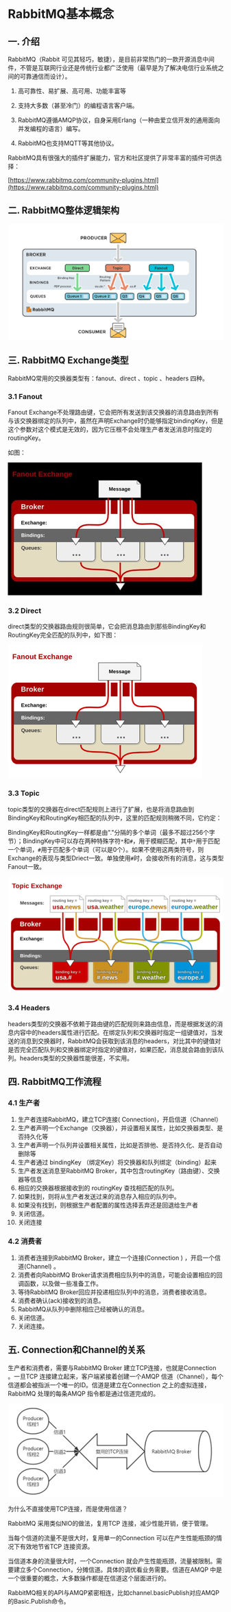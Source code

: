 # RabbitMQ基本概念

## 一. 介绍

RabbitMQ（Rabbit 可见其轻巧，敏捷），是目前非常热门的一款开源消息中间件，不管是互联网行业还是传统行业都广泛使用（最早是为了解决电信行业系统之间的可靠通信而设计）。

1. 高可靠性、易扩展、高可用、功能丰富等
2. 支持大多数（甚至冷门）的编程语言客户端。

3. RabbitMQ遵循AMQP协议，自身采用Erlang（一种由爱立信开发的通用面向并发编程的语言）编写。

4. RabbitMQ也支持MQTT等其他协议。

RabbitMQ具有很强大的插件扩展能力，官方和社区提供了非常丰富的插件可供选择：

[https://www.rabbitmq.com/community-plugins.html](https://www.rabbitmq.com/community-plugins.html)

## 二. RabbitMQ整体逻辑架构

![](../images/2.png)

## 三. RabbitMQ Exchange类型

RabbitMQ常用的交换器类型有：fanout、direct 、topic 、headers 四种。

### 3.1 Fanout

Fanout Exchange不处理路由键，它会把所有发送到该交换器的消息路由到所有与该交换器绑定的队列中，虽然在声明Exchange时仍能够指定bindingKey，但是这个参数对这个模式是无效的，因为它压根不会处理生产者发送消息时指定的routingKey。

如图：

![](../images/3.png)

### 3.2 Direct

direct类型的交换器路由规则很简单，它会把消息路由到那些BindingKey和RoutingKey完全匹配的队列中，如下图：

![](../images/4.png)

### 3.3 Topic

topic类型的交换器在direct匹配规则上进行了扩展，也是将消息路由到BindingKey和RoutingKey相匹配的队列中，这里的匹配规则稍微不同，它约定：

BindingKey和RoutingKey一样都是由"."分隔的多个单词（最多不超过256个字节）；BindingKey中可以存在两种特殊字符`*`和`#`，用于模糊匹配，其中`*`用于匹配一个单词，`#`用于匹配多个单词（可以是0个）。如果不使用这两类符号，则Exchange的表现与类型Driect一致。单独使用`#`时，会接收所有的消息，这与类型Fanout一致。



![](../images/5.png)

### 3.4 Headers

headers类型的交换器不依赖于路由键的匹配规则来路由信息，而是根据发送的消息内容中的headers属性进行匹配。在绑定队列和交换器时指定一组键值对，当发送的消息到交换器时，RabbitMQ会获取到该消息的headers，对比其中的键值对是否完全匹配队列和交换器绑定时指定的键值对，如果匹配，消息就会路由到该队列。headers类型的交换器性能很差，不实用。

## 四. RabbitMQ工作流程

### 4.1 生产者

1. 生产者连接RabbitMQ，建立TCP连接( Connection)，开启信道（Channel） 
2. 生产者声明一个Exchange（交换器），并设置相关属性，比如交换器类型、是否持久化等
3. 生产者声明一个队列井设置相关属性，比如是否排他、是否持久化、是否自动删除等
4. 生产者通过 bindingKey （绑定Key）将交换器和队列绑定（binding）起来
5. 生产者发送消息至RabbitMQ Broker，其中包含routingKey（路由键）、交换器等信息
6. 相应的交换器根据接收到的 routingKey 查找相匹配的队列。
7. 如果找到，则将从生产者发送过来的消息存入相应的队列中。
8. 如果没有找到，则根据生产者配置的属性选择丢弃还是回退给生产者
9. 关闭信道。
10. 关闭连接

### 4.2 消费者

1. 消费者连接到RabbitMQ Broker，建立一个连接(Connection ) ，开启一个信道(Channel) 。
2. 消费者向RabbitMQ Broker请求消费相应队列中的消息，可能会设置相应的回调函数，以及做一些准备工作。
3. 等待RabbitMQ Broker回应并投递相应队列中的消息，消费者接收消息。
4. 消费者确认(ack)接收到的消息。
5. RabbitMQ从队列中删除相应己经被确认的消息。
6. 关闭信道。
7. 关闭连接。

## 五. Connection和Channel的关系

生产者和消费者，需要与RabbitMQ Broker 建立TCP连接，也就是Connection 。一旦TCP 连接建立起来，客户端紧接着创建一个AMQP 信道（Channel），每个信道都会被指派一个唯一的ID。信道是建立在Connection 之上的虚拟连接， RabbitMQ 处理的每条AMQP 指令都是通过信道完成的。

![](../images/7.png)

为什么不直接使用TCP连接，而是使用信道？

RabbitMQ 采用类似NIO的做法，复用TCP 连接，减少性能开销，便于管理。

当每个信道的流量不是很大时，复用单一的Connection 可以在产生性能瓶颈的情况下有效地节省TCP 连接资源。

当信道本身的流量很大时，一个Connection 就会产生性能瓶颈，流量被限制。需要建立多个Connection，分摊信道。具体的调优看业务需要。信道在AMQP 中是一个很重要的概念，大多数操作都是在信道这个层面进行的。

RabbitMQ相关的API与AMQP紧密相连，比如channel.basicPublish对应AMQP的Basic.Publish命令。

